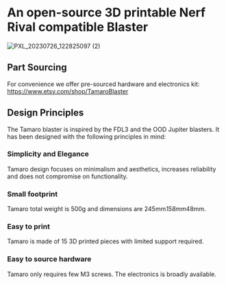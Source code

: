 
# An open-source 3D printable Nerf Rival compatible Blaster

![PXL_20230726_122825097 (2)](https://github.com/theely/Tamaro-Nerf-Blaster/assets/2025999/5a9a1784-01d7-4e42-9413-ba4432438db5)



## Part Sourcing
For convenience we offer pre-sourced hardware and electronics kit:
https://www.etsy.com/shop/TamaroBlaster

## Design Principles

The Tamaro blaster is inspired by the FDL3 and the OOD Jupiter blasters.
It has been designed with the following principles in mind:

### Simplicity and Elegance
Tamaro design focuses on minimalism and aesthetics, increases reliability and does not compromise on functionality.

### Small footprint
Tamaro total weight is 500g and dimensions are 245mm*158mm*48mm.

### Easy to print
Tamaro is made of 15 3D printed pieces with limited support required.

### Easy to source hardware
Tamaro only requires few M3 screws. The electronics is broadly available.
